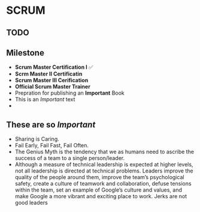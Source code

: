 # SCRUM
## TODO
## Milestone
* **Scrum Master Certification I** ✅
* **Scrm Master II Certificatin**
* **Scrum Master III Cerification**
* **Official Scrum Master Trainer**
* Prepration for publishing an __Important__ Book
* This is an _Important_ text
* 
## These are so *Important*
* Sharing is Caring.
* Fail Early, Fail Fast, Fail Often.
* The Genius Myth is the tendency that we as humans need to ascribe the success of a team to a single person/leader.
* Although a measure of technical leadership is expected at higher levels, not all leadership is directed at technical problems. Leaders improve the quality of the people around them, improve the team’s psychological safety, create a culture of teamwork and collaboration, defuse tensions within the team, set an example of Google’s culture and values, and make Google a more vibrant and exciting place to work. Jerks are not good leaders
